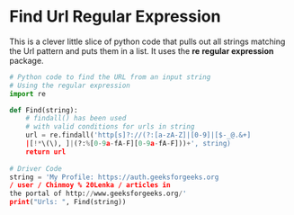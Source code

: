 
# Find Url Regular Expression

This is a clever little slice of python code that pulls out all strings matching the Url pattern and puts them in a list. It uses the **re** **regular expression** package.

```python
# Python code to find the URL from an input string 
# Using the regular expression 
import re 

def Find(string): 
	# findall() has been used 
	# with valid conditions for urls in string 
	url = re.findall('http[s]?://(?:[a-zA-Z]|[0-9]|[$-_@.&+] 
	|[!*\(\), ]|(?:%[0-9a-fA-F][0-9a-fA-F]))+', string) 
	return url 
	
# Driver Code 
string = 'My Profile: https://auth.geeksforgeeks.org 
/ user / Chinmoy % 20Lenka / articles in
the portal of http://www.geeksforgeeks.org/' 
print("Urls: ", Find(string)) 
```
